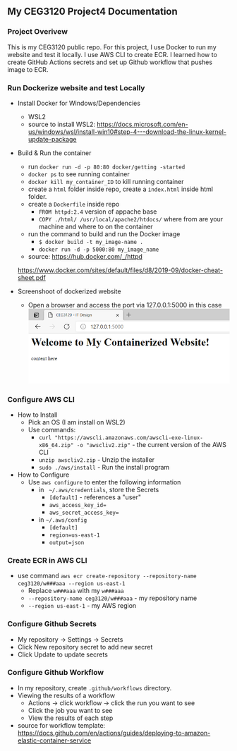 ## My CEG3120 Project4 Documentation

### Project Overivew
This is my CEG3120 public repo. For this project, I use Docker to run my website and test it locally. I use AWS CLI to create ECR. I learned how to create GitHub Actions secrets and set up Github workflow that pushes image to ECR. 

### Run Dockerize website and test Locally
- Install Docker for Windows/Dependencies
    - WSL2
    - source to install WSL2:
    https://docs.microsoft.com/en-us/windows/wsl/install-win10#step-4---download-the-linux-kernel-update-package
- Build & Run the container
    - run `docker run -d -p 80:80 docker/getting -started`
    - `docker ps` to see running container
    - `docker kill my_container_ID` to kill running container
    - create a `html` folder inside repo, create a `index.html` inside html folder.
    - create a `Dockerfile` inside repo
        - `FROM httpd:2.4` version of appache base
        - `COPY ./html/ /usr/local/apache2/htdocs/` where from are your machine and where to on the container
    - run the command to build and run the Docker image
        - `$ docker build -t my_image-name .`
        - `docker run -d -p 5000:80 my_image_name`
    - source:
    https://hub.docker.com/_/httpd

    https://www.docker.com/sites/default/files/d8/2019-09/docker-cheat-sheet.pdf
- Screenshoot of dockerized website
    - Open a browser and access the port via 127.0.0.1:5000 in this case
![milestone1screenshot](CEG3120Project4DockerizeWebsite.PNG)

### Configure AWS CLI
- How to Install
    - Pick an OS (I am install on WSL2)
    - Use commands: 
        - `curl "https://awscli.amazonaws.com/awscli-exe-linux-x86_64.zip" -o "awscliv2.zip"` - the current version of the AWS CLI
        - `unzip awscliv2.zip` - Unzip the installer
        - `sudo ./aws/install` - Run the install program
- How to Configure
    -  Use `aws configure` to enter the following information
        - in ` ~/.aws/credentials`, store the Secrets
            - `[default]` - references a "user"
            - `aws_access_key_id=`
            - `aws_secret_access_key=`
        - in `~/.aws/config`
            - `[default]`
            - `region=us-east-1`
            - `output=json`

### Create ECR in AWS CLI
- use command `aws ecr create-repository --repository-name ceg3120/w###aaa --region us-east-1`
    - Replace `w###aaa` with my `w###aaa`
    - `--repository-name ceg3120/w###aaa` - my repository name
    - `--region us-east-1` - my AWS region

### Configure Github Secrets
- My repository -> Settings -> Secrets
- Click New repository secret to add new secret
- Click Update to update secrets

### Configure Github Workflow
- In my repository, create `.github/workflows` directory.
- Viewing the results of a workflow
    - Actions -> click workflow -> click the run you want to see
    - Click the job you want to see
    - View the results of each step
- source for workflow template: https://docs.github.com/en/actions/guides/deploying-to-amazon-elastic-container-service
 
 

